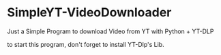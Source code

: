# SimpleYT-VideoDownloader
Just a Simple Program to download Video from YT with Python + YT-DLP

to start this program, don't forget to install YT-Dlp's Lib.
